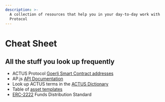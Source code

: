 ```yaml
---
description: >-
  A collection of resources that help you in your day-to-day work with ACTUS
  Protocol
---
```


# Cheat Sheet

## All the stuff you look up frequently

* ACTUS Protocol [Goerli Smart Contract addresses](https://github.com/atpar/ap-monorepo/blob/master/packages/ap-contracts/deployments.json)
* AP.js [API Documentation](https://ap-js.actus-protocol.io/)
* Look up ACTUS terms in the [ACTUS Dictionary](https://github.com/actusfrf/actus-dictionary)
* Table of [asset templates ](ap-js/templates.md#registered-products)
* [ERC-2222](https://github.com/ethereum/EIPs/issues/2222) Funds Distribution Standard



